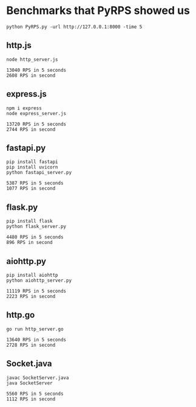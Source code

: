 # Benchmarks that PyRPS showed us
```
python PyRPS.py -url http://127.0.0.1:8000 -time 5
```

## http.js

```
node http_server.js
```

```
13040 RPS in 5 seconds
2608 RPS in second
```


## express.js
```
npm i express
node express_server.js
```

```
13720 RPS in 5 seconds
2744 RPS in second
```

## fastapi.py
```
pip install fastapi
pip install uvicorn
python fastapi_server.py
```

```
5387 RPS in 5 seconds
1077 RPS in second
```

## flask.py
```
pip install flask
python flask_server.py
```

```
4480 RPS in 5 seconds
896 RPS in second
```

## aiohttp.py
```
pip install aiohttp
python aiohttp_server.py
```

```
11119 RPS in 5 seconds
2223 RPS in second
```

## http.go
```
go run http_server.go
```

```
13640 RPS in 5 seconds
2728 RPS in second
```

## Socket.java
```
javac SocketServer.java
java SocketServer
```

```
5560 RPS in 5 seconds
1112 RPS in second
```